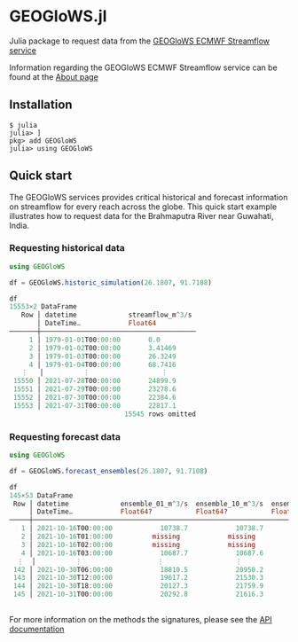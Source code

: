 # GEOGloWS.jl
Julia package to request data from the [GEOGloWS ECMWF Streamflow service](https://geoglows.ecmwf.int/)

Information regarding the GEOGloWS ECMWF Streamflow service can be found at the [About page](https://geoglows.ecmwf.int/about)

## Installation

```
$ julia
julia> ]
pkg> add GEOGloWS
julia> using GEOGloWS
```

## Quick start

The GEOGloWS services provides critical historical and forecast information on streamflow for every reach across the globe. This quick start example illustrates how to request data for the Brahmaputra River near Guwahati, India.

### Requesting historical data

```julia term=true
using GEOGloWS

df = GEOGloWS.historic_simulation(26.1807, 91.7108)

df
15553×2 DataFrame
   Row │ datetime             streamflow_m^3/s
       │ DateTime…            Float64          
───────┼───────────────────────────────────────
     1 │ 1979-01-01T00:00:00       0.0
     2 │ 1979-01-02T00:00:00       3.41469
     3 │ 1979-01-03T00:00:00       26.3249
     4 │ 1979-01-04T00:00:00       68.7416
   ⋮   │          ⋮                  ⋮
 15550 │ 2021-07-28T00:00:00       24899.9
 15551 │ 2021-07-29T00:00:00       23278.6
 15552 │ 2021-07-30T00:00:00       22384.6
 15553 │ 2021-07-31T00:00:00       22817.1
                             15545 rows omitted

```


### Requesting forecast data

```julia
using GEOGloWS

df = GEOGloWS.forecast_ensembles(26.1807, 91.7108)

df
145×53 DataFrame
 Row │ datetime             ensemble_01_m^3/s  ensemble_10_m^3/s  ensemble_11_m^3/s  ensemble_12_m^3/s  ensemble_13_m^3/s  ensemble_14_m^3/s  ensemble_15_m^3/s  ensemble_16_m^3/s  ensembl ⋯
     │ DateTime…            Float64?           Float64?           Float64?           Float64?           Float64?           Float64?           Float64?           Float64?           Float64 ⋯
─────┼───────────────────────────────────────────────────────────────────────────────────────────────────────────────────────────────────────────────────────────────────────────────────────
   1 │ 2021-10-16T00:00:00            10738.7            10738.7            10738.7            10738.7            10738.7            10738.7            10738.7            10738.7          ⋯
   2 │ 2021-10-16T01:00:00          missing            missing            missing            missing            missing            missing            missing            missing   
   3 │ 2021-10-16T02:00:00          missing            missing            missing            missing            missing            missing            missing            missing   
   4 │ 2021-10-16T03:00:00            10687.7            10687.6            10687.7            10687.6            10687.7            10687.6            10687.6            10687.6
  ⋮  │          ⋮                   ⋮                  ⋮                  ⋮                  ⋮                  ⋮                  ⋮                  ⋮                  ⋮                  ⋱
 142 │ 2021-10-30T06:00:00            18810.5            20950.2            18868.2            19794.4            16530.8            20430.2            17165.0            14943.7          ⋯
 143 │ 2021-10-30T12:00:00            19617.2            21530.3            19545.2            20586.4            17056.5            21485.9            17189.7            15129.7
 144 │ 2021-10-30T18:00:00            20127.3            21759.9            19995.9            21154.5            17334.7            22283.9            17025.3            15103.7
 145 │ 2021-10-31T00:00:00            20292.8            21616.3            20157.9            21426.9            17329.0            22724.2            16667.9            14857.3
                                                                                                                                                              44 columns and 137 rows omitted
```

For more information on the methods the signatures, please see the [API documentation]()
